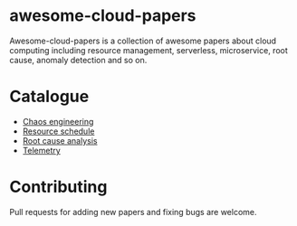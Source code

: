 # awesome-cloud-papers
Awesome-cloud-papers is a collection of awesome papers about cloud computing including resource management, serverless, microservice, root cause, anomaly detection and so on.



# Catalogue
- [Chaos engineering](./chaos_engineering/README.md)
- [Resource schedule](./resource_schedule/README.md)
- [Root cause analysis](./root_cause_analysis/README.md)
- [Telemetry](./telemetry/README.md)


# Contributing
Pull requests for adding new papers and fixing bugs are welcome.